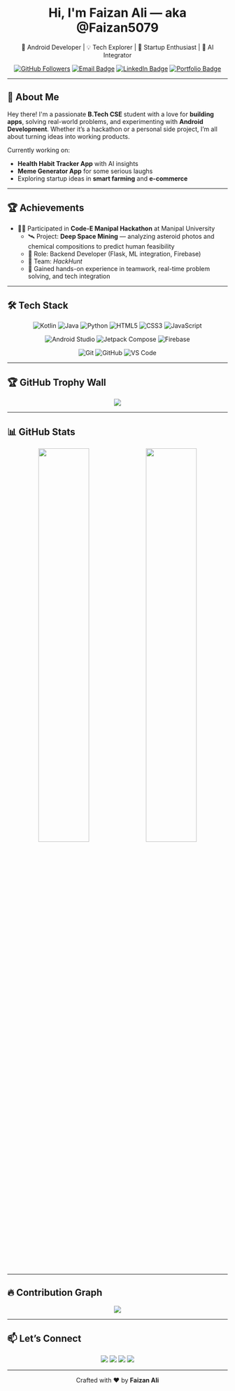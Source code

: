 <h1 align="center">Hi, I'm Faizan Ali — aka @Faizan5079</h1>
<p align="center">
  🚀 Android Developer | 💡 Tech Explorer | 🎯 Startup Enthusiast | 🧠 AI Integrator  
</p>

<p align="center">
  <a href="https://github.com/Faizan5079/Faizan5079.git"><img src="https://img.shields.io/github/followers/mdfaisaldev?style=social" alt="GitHub Followers"></a>
  <a href="mailto: faizanali5079@gmail.com"><img src="https://img.shields.io/badge/Gmail-D14836?style=flat&logo=gmail&logoColor=white" alt="Email Badge"></a>
  <a href="https://www.linkedin.com/in/faizan-ali-b12021294/"><img src="https://img.shields.io/badge/LinkedIn-blue?style=flat&logo=linkedin&logoColor=white" alt="LinkedIn Badge"></a>
  <a href="https://faizanali.vercel.app"><img src="https://img.shields.io/badge/Portfolio-Visit-orange?style=flat&logo=google-chrome&logoColor=white" alt="Portfolio Badge"></a>
</p>

---

## 🧠 About Me

Hey there! I'm a passionate **B.Tech CSE** student with a love for **building apps**, solving real-world problems, and experimenting with **Android Development**. Whether it’s a hackathon or a personal side project, I’m all about turning ideas into working products.  

Currently working on:
- **Health Habit Tracker App** with AI insights  
- **Meme Generator App** for some serious laughs  
- Exploring startup ideas in **smart farming** and **e-commerce**

---

## 🏆 Achievements

- 👨‍💻 Participated in **Code-E Manipal Hackathon** at Manipal University  
  - 🛰️ Project: **Deep Space Mining** — analyzing asteroid photos and chemical compositions to predict human feasibility  
  - 🔧 Role: Backend Developer (Flask, ML integration, Firebase)  
  - 🤝 Team: *HackHunt*  
  - 🚀 Gained hands-on experience in teamwork, real-time problem solving, and tech integration

---

## 🛠️ Tech Stack

<div align="center">
  
![Kotlin](https://img.shields.io/badge/Kotlin-0095D5?style=for-the-badge&logo=kotlin&logoColor=white)
![Java](https://img.shields.io/badge/Java-ED8B00?style=for-the-badge&logo=java&logoColor=white)
![Python](https://img.shields.io/badge/Python-3776AB?style=for-the-badge&logo=python&logoColor=white)
![HTML5](https://img.shields.io/badge/HTML5-E34F26?style=for-the-badge&logo=html5&logoColor=white)
![CSS3](https://img.shields.io/badge/CSS3-1572B6?style=for-the-badge&logo=css3&logoColor=white)
![JavaScript](https://img.shields.io/badge/JavaScript-F7DF1E?style=for-the-badge&logo=javascript&logoColor=black)

![Android Studio](https://img.shields.io/badge/Android_Studio-3DDC84?style=for-the-badge&logo=android-studio&logoColor=white)
![Jetpack Compose](https://img.shields.io/badge/Jetpack_Compose-4285F4?style=for-the-badge&logo=jetpack-compose&logoColor=white)
![Firebase](https://img.shields.io/badge/Firebase-FFCA28?style=for-the-badge&logo=firebase&logoColor=black)

![Git](https://img.shields.io/badge/Git-F05032?style=for-the-badge&logo=git&logoColor=white)
![GitHub](https://img.shields.io/badge/GitHub-181717?style=for-the-badge&logo=github&logoColor=white)
![VS Code](https://img.shields.io/badge/VS%20Code-007ACC?style=for-the-badge&logo=visual-studio-code&logoColor=white)

</div>

---

## 🏆 GitHub Trophy Wall

<p align="center">
  <img src="https://github-profile-trophy.vercel.app/?username=Faizan5079&theme=onedark&row=2&column=3">
</p>

---

## 📊 GitHub Stats

<p align="center">
  <img src="https://github-readme-stats.vercel.app/api?username=Faizan5079&show_icons=true&theme=radical&hide_border=true" width="48%"/>
  <img src="https://github-readme-streak-stats.herokuapp.com/?user=Faizan5079&theme=radical&hide_border=true" width="48%"/>
</p>

---

## 🔥 Contribution Graph

<p align="center">
  <img src="https://github-readme-activity-graph.vercel.app/graph?username=Faizan5079&theme=react-dark&hide_border=true&area=true">
</p>

---

## 📫 Let’s Connect

<p align="center">
  <a href="https://www.linkedin.com/in/faizan-ali-b12021294/"><img src="https://img.shields.io/badge/LinkedIn-Connect-blue?style=for-the-badge&logo=linkedin"></a>
  <a href="mailto:faizanali5079@gmail.com"><img src="https://img.shields.io/badge/Gmail-Mail_Direct-red?style=for-the-badge&logo=gmail&logoColor=white"></a>
  <a href="https://github.com/Faizan5079"><img src="https://img.shields.io/badge/GitHub-Check_Profile-black?style=for-the-badge&logo=github"></a>
  <a href="https://faizanali.vercel.app"><img src="https://img.shields.io/badge/Portfolio-Visit-orange?style=for-the-badge&logo=google-chrome&logoColor=white"></a>
</p>

---
 
<p align="center">
  Crafted with ❤️ by <strong>Faizan Ali</strong>
</p>
